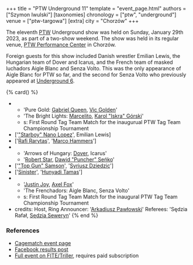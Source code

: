 +++
title = "PTW Underground 11"
template = "event_page.html"
authors = ["Szymon Iwulski"]
[taxonomies]
chronology = ["ptw", "underground"]
venue = ["ptw-targowa"]
[extra]
city = "Chorzów"
+++

The eleventh [PTW](@/o/ptw.md) Underground show was held on Sunday, January 29th 2023, as part of a two-show weekend.
The show was held in its regular venue, [PTW Performance Center](@/v/ptw-targowa.md) in Chorzów.

Foreign guests for this show included Danish wrestler Emilian Lewis, the Hungarian team of Dover and Icarus, and the French team of masked luchadors Aigle Blanc and Senza Volto.
This was the only appearance of Aigle Blanc for PTW so far, and the second for Senza Volto who previously appeared at [Underground 6](@/e/ptw/2022-06-26-ptw-underground-6.md).

{% card() %}
- - 'Pure Gold: [Gabriel Queen](@/w/gabriel-queen.md), [Vic Golden](@/w/vic-golden.md)'
  - 'The Bright Lights: [Marcelito](@/w/marcelito.md), [Karol "Iskra" Górski](@/w/iskra.md)'
  - s: First Round Tag Team Match for the inaugurual PTW Tag Team Championship Tournament
- ['["Starboy" Nano Lopez](@/w/nano-lopez.md)', Emilian Lewis]
- ['[Rafi Rarytas](@/w/rafi.md)', '[Marco Hammers](@/w/marco-hammers.md)']
- - 'Arrows of Hungary: [Dover](@/w/dover.md), Icarus'
  - '[Robert Star](@/w/robert-star.md), [Dawid "Puncher" Seńko](@/w/puncher.md)'
- ['["Top Gun" Samson](@/w/samson.md)', '[Syriusz Dziedzic](@/w/dziedzic.md)']
- ['[Sinister](@/w/sinister.md)', '[Hunyadi Tamas](@/w/hunyadi-tamas.md)']
- - '[Justin Joy](@/w/justin-joy.md), [Axel Fox](@/w/axel-fox.md)'
  - 'The Frenchadors: Aigle Blanc, Senza Volto'
  - s: First Round Tag Team Match for the inaugural PTW Tag Team Championship Tournament
- credits:
    Host, Ring Announcer: '[Arkadiusz Pawłowski](@/w/pan-pawlowski.md)'
    Referees: 'Sędzia Rafał, [Sędzia Seweryn](@/w/sedzia-seweryn.md)'
{% end %}

### References

* [Cagematch event page](https://www.cagematch.net/?id=1&nr=358862)
* [Facebook results post](https://www.facebook.com/PrimeTimeWrestlingPL/posts/pfbid01ExvLYwtrpoPcbmqFNt1Tr8ZK8dbzftAzSCn6KBzVPjNkDsTrkJEnpFKBmT5gEPWl)
* [Full event on FITE/Triller](https://www.trillertv.com/watch/kinguin-ptw-underground-11/2pcen/), requires paid subscription
